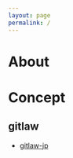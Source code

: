 ```yaml
---
layout: page
permalink: /
---
```


# About

# Concept

## gitlaw
* [gitlaw-jp](http://gitlaw-jp.github.io)
